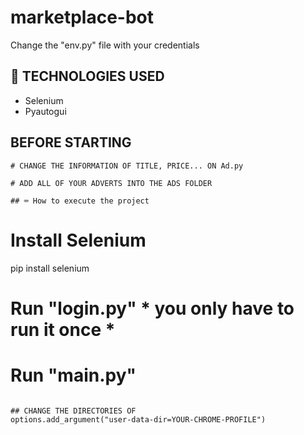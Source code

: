 # marketplace-bot

Change the "env.py" file with your credentials

## 🚀 TECHNOLOGIES USED

- Selenium
- Pyautogui

## BEFORE STARTING
```
# CHANGE THE INFORMATION OF TITLE, PRICE... ON Ad.py

# ADD ALL OF YOUR ADVERTS INTO THE ADS FOLDER

## ⌨ How to execute the project
```
# Install Selenium
pip install selenium

# Run "login.py" * you only have to run it once * 

# Run "main.py" 
```

## CHANGE THE DIRECTORIES OF
options.add_argument("user-data-dir=YOUR-CHROME-PROFILE")
